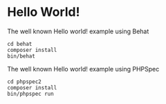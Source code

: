 # Hello World!

The well known Hello world! example using Behat

    cd behat
    composer install
    bin/behat

The well known Hello world! example using PHPSpec

    cd phpspec2
    composer install
    bin/phpspec run